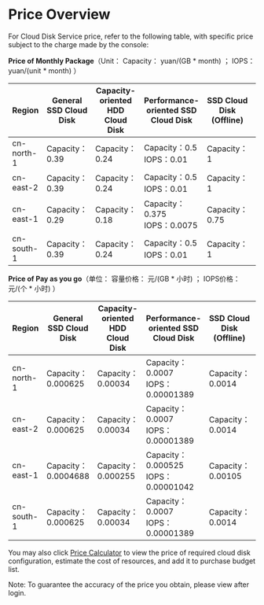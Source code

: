 # Price Overview

For Cloud Disk Service price, refer to the following table, with specific price subject to the charge made by the console:

**Price of Monthly Package**（Unit：  Capacity： yuan/(GB * month) ； IOPS：yuan/(unit * month) ）

| Region     | General SSD Cloud Disk  | Capacity-oriented HDD Cloud Disk  | Performance-oriented SSD Cloud Disk                         |SSD Cloud Disk (Offline) | Premium Hdd Cloud Disk (offline) |
| --------- | -------------- | -------------- | ------------------------------------- | ----------------- | ------------------ |
| cn-north-1 | Capacity：0.39 | Capacity：0.24 | Capacity：0.5<br />IOPS：0.01     | Capacity：1       | Capacity：0.3      |
| cn-east-2 | Capacity：0.39 | Capacity：0.24 | Capacity：0.5<br />IOPS：0.01     | Capacity：1       | Capacity：0.3      |
| cn-east-1 | Capacity：0.29 | Capacity：0.18 | Capacity：0.375<br />IOPS：0.0075 | Capacity：0.75    | Capacity：0.225    |
| cn-south-1 | Capacity：0.39 | Capacity：0.24 | Capacity：0.5<br />IOPS：0.01     | Capacity：1       | Capacity：0.3      |


**Price of Pay as you go**（单位：  容量价格： 元/(GB * 小时) ； IOPS价格：元/(个 * 小时) ）

| Region       | General SSD Cloud Disk       | Capacity-oriented HDD Cloud Disk      | Performance-oriented SSD Cloud Disk                            | SSD Cloud Disk (Offline) | Premium Hdd Cloud Disk (offline) |
| --------- | ------------------- | ------------------ | ---------------------------------------- | ----------------- | ------------------ |
| cn-north-1 | Capacity：0.000625  | Capacity：0.00034  | Capacity：0.0007<br />IOPS：0.00001389 | Capacity：0.0014  | Capacity：0.00042  |
| cn-east-2 | Capacity：0.000625  | Capacity：0.00034  | Capacity：0.0007<br />IOPS：0.00001389 | Capacity：0.0014  | Capacity：0.00042  |
| cn-east-1 | Capacity：0.0004688 | Capacity：0.000255 | Capacity：0.000525<br />IOPS：0.00001042 | Capacity：0.00105 | Capacity：0.000315 |
| cn-south-1 | Capacity：0.000625  | Capacity：0.00034  | Capacity：0.0007<br />IOPS：0.00001389 | Capacity：0.0014  | Capacity：0.00042  |


You may also click [Price Calculator](https://www.jdcloud.com/en/calculator/calDisk) to view the price of required cloud disk configuration, estimate the cost of resources, and add it to purchase budget list.

Note: To guarantee the accuracy of the price you obtain, please view after login.

